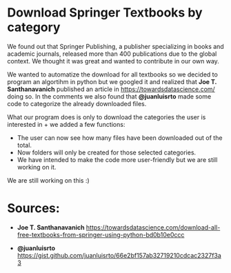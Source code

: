 # Download Springer Textbooks by category
We found out that Springer Publishing, a publisher specializing in books and academic journals, released more than 400 publications due to the global context. We thought it was great and wanted to contribute in our own way.

We wanted to automatize the download for all textbooks so we decided to program an algortihm in python but we googled it and realized that **Joe T. Santhanavanich** published an article in https://towardsdatascience.com/ doing so. In the comments we also found that **@juanluisrto** made some code to categorize the already downloaded files.

What our program does is only to download the categories the user is interested in + we added a few functions:
- The user can now see how many files have been downloaded out of the total.
- Now  folders will only be created for those selected categories.
- We have intended to make the code more user-friendly but we are still working on it.

We are still working on this :)

# Sources:

- **Joe T. Santhanavanich**
https://towardsdatascience.com/download-all-free-textbooks-from-springer-using-python-bd0b10e0ccc

- **@juanluisrto**
https://gist.github.com/juanluisrto/66e2bf157ab32719210cdcac2327f3a3
